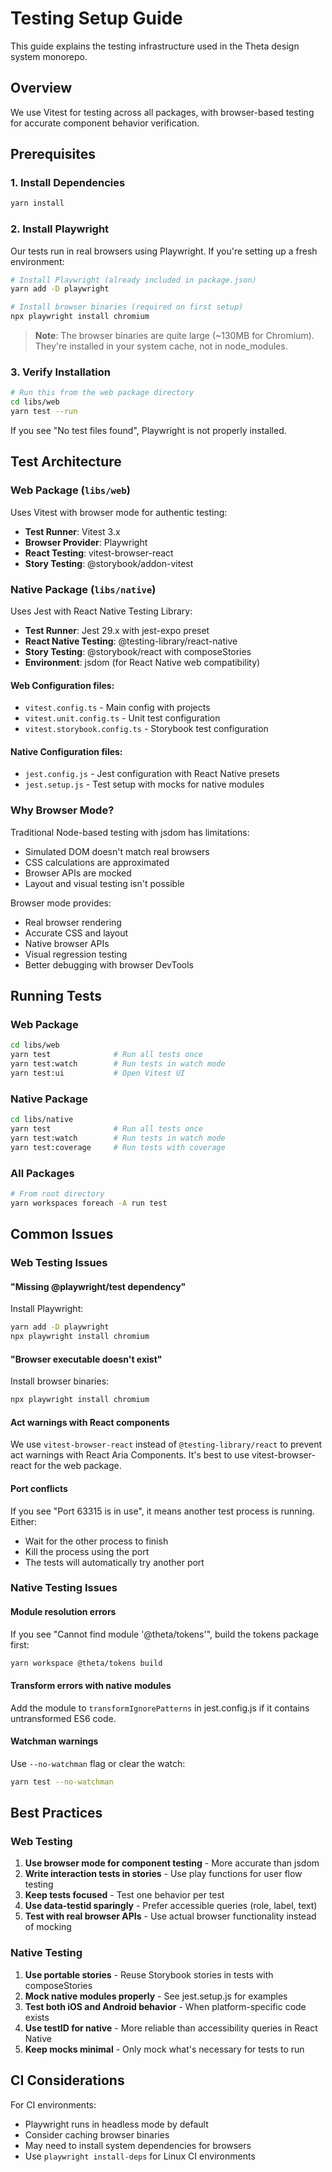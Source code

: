 # Testing Setup Guide

This guide explains the testing infrastructure used in the Theta design system monorepo.

## Overview

We use Vitest for testing across all packages, with browser-based testing for accurate component behavior verification.

## Prerequisites

### 1. Install Dependencies

```bash
yarn install
```

### 2. Install Playwright

Our tests run in real browsers using Playwright. If you're setting up a fresh environment:

```bash
# Install Playwright (already included in package.json)
yarn add -D playwright

# Install browser binaries (required on first setup)
npx playwright install chromium
```

> **Note**: The browser binaries are quite large (~130MB for Chromium). They're installed in your system cache, not in node_modules.

### 3. Verify Installation

```bash
# Run this from the web package directory
cd libs/web
yarn test --run
```

If you see "No test files found", Playwright is not properly installed.

## Test Architecture

### Web Package (`libs/web`)

Uses Vitest with browser mode for authentic testing:

- **Test Runner**: Vitest 3.x
- **Browser Provider**: Playwright
- **React Testing**: vitest-browser-react
- **Story Testing**: @storybook/addon-vitest

### Native Package (`libs/native`)

Uses Jest with React Native Testing Library:

- **Test Runner**: Jest 29.x with jest-expo preset
- **React Native Testing**: @testing-library/react-native
- **Story Testing**: @storybook/react with composeStories
- **Environment**: jsdom (for React Native web compatibility)

#### Web Configuration files:
- `vitest.config.ts` - Main config with projects
- `vitest.unit.config.ts` - Unit test configuration
- `vitest.storybook.config.ts` - Storybook test configuration

#### Native Configuration files:
- `jest.config.js` - Jest configuration with React Native presets
- `jest.setup.js` - Test setup with mocks for native modules

### Why Browser Mode?

Traditional Node-based testing with jsdom has limitations:
- Simulated DOM doesn't match real browsers
- CSS calculations are approximated
- Browser APIs are mocked
- Layout and visual testing isn't possible

Browser mode provides:
- Real browser rendering
- Accurate CSS and layout
- Native browser APIs
- Visual regression testing
- Better debugging with browser DevTools

## Running Tests

### Web Package
```bash
cd libs/web
yarn test              # Run all tests once
yarn test:watch        # Run tests in watch mode
yarn test:ui           # Open Vitest UI
```

### Native Package
```bash
cd libs/native
yarn test              # Run all tests once
yarn test:watch        # Run tests in watch mode
yarn test:coverage     # Run tests with coverage
```

### All Packages
```bash
# From root directory
yarn workspaces foreach -A run test
```

## Common Issues

### Web Testing Issues

#### "Missing @playwright/test dependency"
Install Playwright:
```bash
yarn add -D playwright
npx playwright install chromium
```

#### "Browser executable doesn't exist"
Install browser binaries:
```bash
npx playwright install chromium
```

#### Act warnings with React components
We use `vitest-browser-react` instead of `@testing-library/react` to prevent act warnings with React Aria Components. It's best to use vitest-browser-react for the web package.

#### Port conflicts
If you see "Port 63315 is in use", it means another test process is running. Either:
- Wait for the other process to finish
- Kill the process using the port
- The tests will automatically try another port

### Native Testing Issues

#### Module resolution errors
If you see "Cannot find module '@theta/tokens'", build the tokens package first:
```bash
yarn workspace @theta/tokens build
```

#### Transform errors with native modules
Add the module to `transformIgnorePatterns` in jest.config.js if it contains untransformed ES6 code.

#### Watchman warnings
Use `--no-watchman` flag or clear the watch:
```bash
yarn test --no-watchman
```

## Best Practices

### Web Testing
1. **Use browser mode for component testing** - More accurate than jsdom
2. **Write interaction tests in stories** - Use play functions for user flow testing
3. **Keep tests focused** - Test one behavior per test
4. **Use data-testid sparingly** - Prefer accessible queries (role, label, text)
5. **Test with real browser APIs** - Use actual browser functionality instead of mocking

### Native Testing
1. **Use portable stories** - Reuse Storybook stories in tests with composeStories
2. **Mock native modules properly** - See jest.setup.js for examples
3. **Test both iOS and Android behavior** - When platform-specific code exists
4. **Use testID for native** - More reliable than accessibility queries in React Native
5. **Keep mocks minimal** - Only mock what's necessary for tests to run

## CI Considerations

For CI environments:
- Playwright runs in headless mode by default
- Consider caching browser binaries
- May need to install system dependencies for browsers
- Use `playwright install-deps` for Linux CI environments